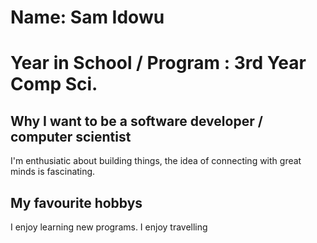 # Name: Sam Idowu

# Year in School / Program : 3rd Year Comp Sci.


## Why I want to be a software developer / computer scientist


I'm enthusiatic about building things, the idea of connecting with great minds is fascinating.



## My favourite hobbys

I enjoy learning new programs. I enjoy travelling 